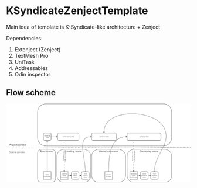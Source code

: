 # KSyndicateZenjectTemplate

Main idea of template is K-Syndicate-like architecture + Zenject

Dependencies: 
  1. Extenject (Zenject)
  2. TextMesh Pro
  3. UniTask
  4. Addressables
  5. Odin inspector

## Flow scheme
![Scheme of flow.](/images/flow.png)
